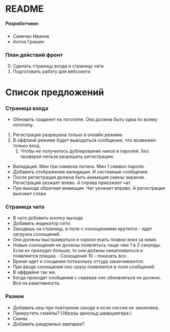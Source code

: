 # README #

##### Разработчики:
* Санечек Иванов
* Антон Гришин

### План действий фронт

0. Сделать страницу входа и страницу чата
0. Подготовить работу для вебсокета


# Список предложений

### Страница входа

* Обновить градиент на логотипе. Она должна быть одна по всему логотипу.
1. Регистрация разрешена только в онлайн режиме.
2. В оффланй режиме будет выводиться сообщение, что возможен только вход. 
    1. Чтобы не получилось дублирование ников и паролей. Без проверки нельзя разрешать регистрацию.
* Валидация. Мин три символа логина. Мин 1 символ пароля.
* Добавить отображение валидации. И системные сообщения.
* После регистрация должна быть анимация смены экранов. Регистрация уезжает влево. А справа приезжает чат. 
* При выходе обратная анимация. Чат уезжает вправо. А регистрация выезжет слева

### Страница чата

* В чате добавить кнопку выхода.
* Добавить индикатор сети.
* Заходишь на страницу, в поле с сооющениями крутится - идет загрузка сооющений.
* Они должны выстраиваться и скролл ехать плавно вниз за ними.
* Новые сооющения не должны появлятьсь чаще чем 1 в 3 секунды. Если их приходит больше, то они должны накапливаться и появляется плашка - Сооющений 10 - показать все.
* Время идет и соощения потихоньку оттуда заканчиваются.
* При вводе сооющения оно сразу появляется в поле сообщений. 
* В оффдейне так же.
* Когда приходят сообщения с сервера оно обновляться не должно. Все на реактивности.

### Разное
* Добавить кеш при повторном заходе и если сессия не закончена.
* Прикрутить смайлы?:)(Фразы арнольд шварцнегера:)
* Скины
* Добавить рандомные аватарки?
